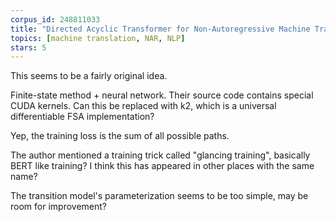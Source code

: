 ```yaml
---
corpus_id: 248811033
title: "Directed Acyclic Transformer for Non-Autoregressive Machine Translation"
topics: [machine translation, NAR, NLP]
stars: 5
---
```


This seems to be a fairly original idea.

Finite-state method + neural network. Their source code contains special CUDA kernels. Can this be replaced with k2, which is a universal differentiable FSA implementation?

Yep, the training loss is the sum of all possible paths.

The author mentioned a training trick called "glancing training", basically BERT like training? I think this has appeared in other places with the same name?

The transition model's parameterization seems to be too simple, may be room for improvement?